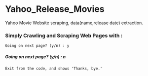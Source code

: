# Yahoo_Release_Movies
Yahoo Movie Website scraping, data(name,release date) extraction.

### Simply Crawling and Scraping Web Pages with :
    Going on next page? (y/n) : y 
  ##### Going on next page? (y/n) : n
    Exit from the code, and shows 'Thanks, bye.'
  
